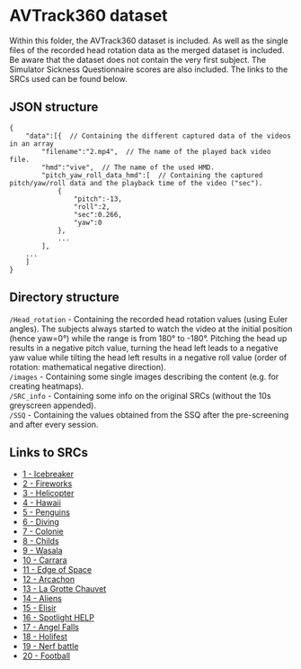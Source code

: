 # AVTrack360 dataset
Within this folder, the AVTrack360 dataset is included. As well as the single files of the recorded head rotation data as the merged dataset is included. Be aware that the dataset does not contain the very first subject.
The Simulator Sickness Questionnaire scores are also included.
The links to the SRCs used can be found below.


## JSON structure
```
{
    "data":[{  // Containing the different captured data of the videos in an array
        "filename":"2.mp4",  // The name of the played back video file.
        "hmd":"vive",  // The name of the used HMD.
        "pitch_yaw_roll_data_hmd":[  // Containing the captured pitch/yaw/roll data and the playback time of the video ("sec").
            {
                "pitch":-13,
                "roll":2,
                "sec":0.266,
                "yaw":0
            },
            ...
        ],
    ...
    ]
}
```

## Directory structure

`/Head_rotation` - Containing the recorded head rotation values (using Euler angles). The subjects always started to watch the video at the initial position (hence yaw=0°) while the range is from 180° to -180°. Pitching the head up results in a negative pitch value, turning the head left leads to a negative yaw value while tilting the head left results in a negative roll value (order of rotation: mathematical negative direction).   <br />
`/images` - Containing some single images describing the content (e.g. for creating heatmaps). <br />
`/SRC_info` - Containing some info on the original SRCs (without the 10s greyscreen appended). <br />
`/SSQ` - Containing the values obtained from the SSQ after the pre-screening and after every session. <br />

## Links to SRCs

* [1 - Icebreaker](https://downloadarte-a.akamaihd.net/arte360/Antarctica_Module_1_2/video/download/4K/Antarctica_Module_1_2_4K.mp4)
* [2 - Fireworks](https://www.youtube.com/watch?v=_J2e8HpT2To)
* [3 - Helicopter](https://downloadarte-a.akamaihd.net/arte360/Antarctica_Module_1_2/video/download/4K/Antarctica_Module_1_2_4K.mp4)
* [4 - Hawaii](https://www.youtube.com/watch?v=c858UGeCeG4)
* [5 - Penguins](https://downloadarte-a.akamaihd.net/arte360/Antarctica_Module_3_2/video/download/4K/Antarctica_Module_3_2_4K.mp4)
* [6 - Diving](https://downloadarte-a.akamaihd.net/arte360/Antarctica_Module_3_2/video/download/4K/Antarctica_Module_3_2_4K.mp4)
* [7 - Colonie](https://downloadarte-a.akamaihd.net/arte360/Colonie360_3/video/download/4K/Colonie360_3_4K.mp4)
* [8 - Childs](https://downloadarte-a.akamaihd.net/arte360/Wasala2/video/download/4K/Wasala2_4K.mp4)
* [9 - Wasala](https://downloadarte-a.akamaihd.net/arte360/Wasala2/video/download/4K/Wasala2_4K.mp4)
* [10 - Carrara](https://downloadarte-a.akamaihd.net/arte360/Carrara1/video/download/4K/Carrara1_4K.mp4)
* [11 - Edge of Space](https://downloadarte-a.akamaihd.net/arte360/Stratos6_VT/video/download/EdgeofSpace_VT_4K_en.mp4)
* [12 - Arcachon](https://downloadarte-a.akamaihd.net/arte360/Arcachon/video/download/4K/Arcachon_4K.mp4)
* [13 - La Grotte Chauvet](https://downloadarte-a.akamaihd.net/arte360/GrotteChauvet/video/download/de/ArtStories360_Grotte-Chauvet_VisualTimeCode_DEU__mobile_4K_offline.mp4)
* [14 - Aliens](https://downloadarte-a.akamaihd.net/arte360/Aliens/video/download/Aliens_VR_english_mobile_4k_offline_injected.mp4)
* [15 - Elisir](https://downloadarte-a.akamaihd.net/arte360/Elisir_Temp_Overlay222/video/download/4K/Elisir_Temp_Overlay222_4K.mp4)
* [16 - Spotlight HELP](https://www.youtube.com/watch?v=G-XZhKqQAHU)
* [17 - Angel Falls](https://www.youtube.com/watch?v=8rUwdtERUOM)
* [18 - Holifest](https://downloadarte-a.akamaihd.net/arte360/Arte-Wolfskinder-Langfilm/video/download/4K/Arte-Wolfskinder-Langfilm_4K.mp4)
* [19 - Nerf battle](https://www.youtube.com/watch?v=JgWUIwqvvow)
* [20 - Football](https://www.youtube.com/watch?v=ZGx1mWonsh8)
